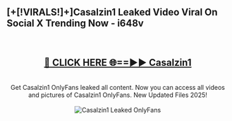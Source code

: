 <h2>[+[!VIRALS!]+]Casalzin1 Leaked Video Viral On Social X Trending Now - i648v</h2>
<br>
<div align="center">
<h2><a href="https://libra.edu.pl?Casalzin1" rel="nofollow">🔴 CLICK HERE 🌐==►► Casalzin1</a></h2>
<br>
Get Casalzin1 OnlyFans leaked all content. Now you can access all videos and pictures of Casalzin1 OnlyFans. New Updated Files 2025!
<br>
<br>
<a href="https://libra.edu.pl?Casalzin1" rel="nofollow" data-target="animated-image.originalLink"><img src="https://i.ibb.co.com/WyWwxjT/player-gif2.gif" alt="Casalzin1 Leaked OnlyFans" style="max-width: 100%; display: inline-block;" data-target="animated-image.originalImage"></a>
</div>
<br>